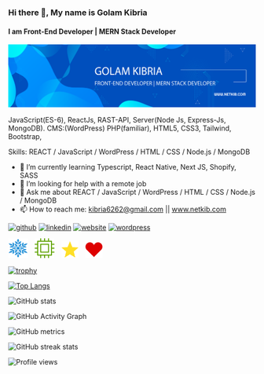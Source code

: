 ### Hi there 👋, My name is Golam Kibria
#### I am Front-End Developer | MERN Stack Developer
![I am Front-End Developer | MERN Stack Developer](https://raw.githubusercontent.com/kibria-khandaker/kibria-khandaker/main/Front-end-developer-MERN-Stack-developer.png)

JavaScript(ES-6), ReactJs, RAST-API, Server(Node Js, Express-Js, MongoDB). CMS:(WordPress) PHP(familiar), HTML5, CSS3, Tailwind, Bootstrap,

Skills: REACT / JavaScript / WordPress / HTML / CSS / Node.js / MongoDB

- 🌱 I’m currently learning Typescript, React Native, Next JS, Shopify, SASS 
- 🤔 I’m looking for help with a remote job 
- 💬 Ask me about REACT / JavaScript / WordPress / HTML / CSS / Node.js / MongoDB 
- 📫 How to reach me: kibria6262@gmail.com || www.netkib.com 


[<img src='https://cdn.jsdelivr.net/npm/simple-icons@3.0.1/icons/github.svg' alt='github' height='40'>](https://github.com/kibria-khandaker)  [<img src='https://cdn.jsdelivr.net/npm/simple-icons@3.0.1/icons/linkedin.svg' alt='linkedin' height='40'>](https://www.linkedin.com/in/kibria-khandaker/)  [<img src='https://cdn.jsdelivr.net/npm/simple-icons@3.0.1/icons/icloud.svg' alt='website' height='40'>](www.netkib.com)  [<img src='https://cdn.jsdelivr.net/npm/simple-icons@3.0.1/icons/wordpress.svg' alt='wordpress' height='40'>](https://skillice.com/)  

<a href='https://archiveprogram.github.com/'><img src='https://raw.githubusercontent.com/acervenky/animated-github-badges/master/assets/acbadge.gif' width='40' height='40'></a> <a href='https://docs.github.com/en/developers'><img src='https://raw.githubusercontent.com/acervenky/animated-github-badges/master/assets/devbadge.gif' width='40' height='40'></a> <a href='https://stars.github.com/'><img src='https://raw.githubusercontent.com/acervenky/animated-github-badges/master/assets/starbadge.gif' width='35' height='35'></a> <a href='https://docs.github.com/en/github/supporting-the-open-source-community-with-github-sponsors'><img src='https://raw.githubusercontent.com/acervenky/animated-github-badges/master/assets/sponsorbadge.gif' width='35' height='35'></a> 

[![trophy](https://github-profile-trophy.vercel.app/?username=kibria-khandaker)](https://github.com/ryo-ma/github-profile-trophy)

[![Top Langs](https://github-readme-stats.vercel.app/api/top-langs/?username=kibria-khandaker)](https://github.com/anuraghazra/github-readme-stats)

![GitHub stats](https://github-readme-stats.vercel.app/api?username=kibria-khandaker&show_icons=true&count_private=true)  

![GitHub Activity Graph](https://activity-graph.herokuapp.com/graph?username=kibria-khandaker)  

![GitHub metrics](https://metrics.lecoq.io/kibria-khandaker)  

![GitHub streak stats](https://github-readme-streak-stats.herokuapp.com/?user=kibria-khandaker)  

![Profile views](https://gpvc.arturio.dev/kibria-khandaker)  
